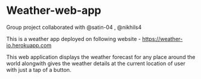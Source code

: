 # Weather-web-app

Group project collaborated with @satin-04 , @nikhils4

This is a weather app deployed on following website - https://weather-io.herokuapp.com

This web application displays the weather forecast for any place around the world alongwith gives the weather details at the current location of user with just a tap of a button.




